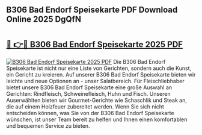 ## B306 Bad Endorf Speisekarte PDF Download Online 2025 DgQfN

# <h2><a href="http://gc5yssu.nevu.top/?p=B306+Bad+Endorf+Speisekarte">🔗 👉🔴 B306 Bad Endorf Speisekarte 2025 PDF</a></h2>

[![B306 Bad Endorf Speisekarte 2025 PDF](https://i.imgur.com/dBaPXMq.png)](http://gc5yssu.nevu.top/?p=B306+Bad+Endorf+Speisekarte)
Die B306 Bad Endorf Speisekarte ist nicht nur eine Liste von Gerichten, sondern auch die Kunst, ein Gericht zu kreieren. Auf unserer B306 Bad Endorf Speisekarte bieten wir leichte und neue Optionen an - unser Salatbereich. Für Fleischliebhaber bietet unsere B306 Bad Endorf Speisekarte eine große Auswahl an Gerichten: Rindfleisch, Schweinefleisch, Huhn und Fisch. Unseren Auserwählten bieten wir Gourmet-Gerichte wie Schaschlik und Steak an, die auf einem Holzfeuer zubereitet werden. Wenn Sie sich nicht entscheiden können, was Sie von der B306 Bad Endorf Speisekarte wünschen, ist unser Team bereit zu helfen und Ihnen einen komfortablen und bequemen Service zu bieten.
